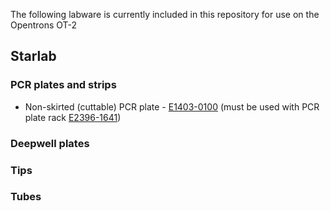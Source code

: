 The following labware is currently included in this repository for use on the Opentrons OT-2

## Starlab
### PCR plates and strips
* Non-skirted (cuttable) PCR plate - [E1403-0100](https://www.starlabgroup.com/GB-en/consumables/pcr-consumables_WebPSub-155858/96-well-pcr-plate-non-skirted-cuttable-natural_SLE1403-0100.html#tab=tecAttributes) (must be used with PCR plate rack [E2396-1641](https://www.starlabgroup.com/GB-en/sample-storage/pcr-sample-racks_WebPSub-177838/pcr-workstation_PF-SL-155400.html))

### Deepwell plates

### Tips

### Tubes


